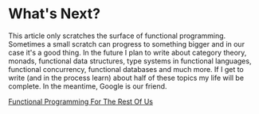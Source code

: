 # What's Next?

This article only scratches the surface of functional programming. Sometimes a small scratch can progress to something bigger and in our case it's a good thing. In the future I plan to write about category theory, monads, functional data structures, type systems in functional languages, functional concurrency, functional databases and much more. If I get to write (and in the process learn) about half of these topics my life will be complete. In the meantime, Google is our friend.

[Functional Programming For The Rest Of Us](index.md)
